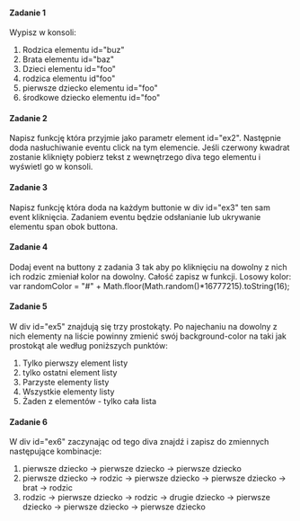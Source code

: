 #### Zadanie 1

Wypisz w konsoli:

1. Rodzica elementu id="buz"
2. Brata elementu id="baz"
3. Dzieci elementu id="foo"
4. rodzica elementu id"foo"
5. pierwsze dziecko elementu id="foo"
6. środkowe dziecko elementu id="foo"

#### Zadanie 2

Napisz funkcję która przyjmie jako parametr element id="ex2". Następnie doda nasłuchiwanie eventu click na tym elemencie. Jeśli czerwony kwadrat zostanie kliknięty pobierz tekst z wewnętrzego diva tego elementu i wyświetl go w konsoli.

#### Zadanie 3

Napisz funkcję która doda na każdym buttonie w div id="ex3" ten sam event kliknięcia. Zadaniem eventu będzie odsłanianie lub ukrywanie elementu span obok buttona.


#### Zadanie 4

Dodaj event na buttony z zadania 3 tak aby po kliknięciu na dowolny z nich ich rodzic zmieniał kolor na dowolny. Całość zapisz w funkcji.
Losowy kolor:
var randomColor = "#" + Math.floor(Math.random()*16777215).toString(16);

#### Zadanie 5

W div id="ex5" znajdują się trzy prostokąty. Po najechaniu na dowolny z nich elementy na liście powinny zmienić swój background-color na taki jak prostokąt ale według poniższych punktów:

1. Tylko pierwszy element listy
2. tylko ostatni element listy
3. Parzyste elementy listy
4. Wszystkie elementy listy
5. Żaden z elementów - tylko cała lista

#### Zadanie 6

W div id="ex6" zaczynając od tego diva znajdź i zapisz do zmiennych następujące kombinacje:

1. pierwsze dziecko -> pierwsze dziecko -> pierwsze dziecko
2. pierwsze dziecko -> rodzic -> pierwsze dziecko -> pierwsze dziecko -> brat -> rodzic
3. rodzic -> pierwsze dziecko -> rodzic -> drugie dziecko -> pierwsze dziecko -> pierwsze dziecko -> pierwsze dziecko